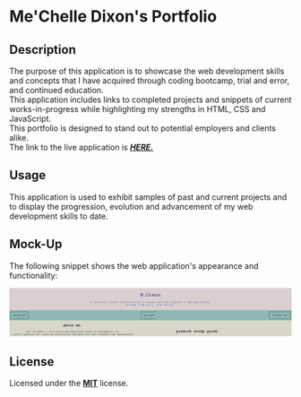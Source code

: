 # Me'Chelle Dixon's Portfolio

## Description

The purpose of this application is to showcase the web development skills and concepts that I have acquired through coding bootcamp, trial and error, and continued education.</br>
This application includes links to completed projects and snippets of current works-in-progress while highlighting my strengths in HTML, CSS and JavaScript.</br>
This portfolio is designed to stand out to potential employers and clients alike.</br>
The link to the live application is  <a href="https://techmack92.github.io/mechelle-dixon-portfolio/">***HERE.***</a></br>

## Usage

This application is used to exhibit samples of past and current projects and to display the progression, evolution and advancement of my web development skills to date.

## Mock-Up

The following snippet shows the web application's appearance and functionality:

![portfolio snippet](/assets/images/portfoliosnippet.png)


## License

Licensed under the <a href="https://github.com/techmack92/mechelle-dixon-portfolio/blob/main/LICENSE"> **MIT**</a> license.
